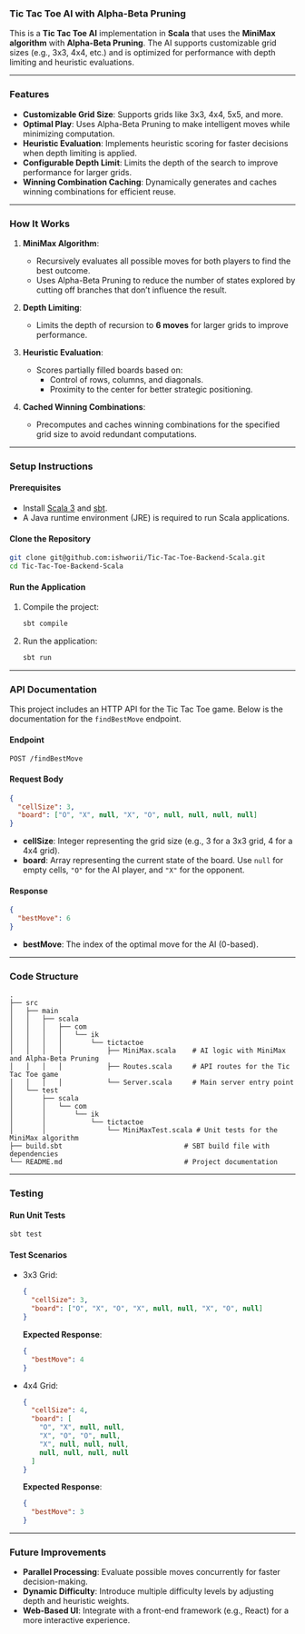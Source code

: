 ### **Tic Tac Toe AI with Alpha-Beta Pruning**

This is a **Tic Tac Toe AI** implementation in **Scala** that uses the **MiniMax algorithm** with **Alpha-Beta Pruning**. The AI supports customizable grid sizes (e.g., 3x3, 4x4, etc.) and is optimized for performance with depth limiting and heuristic evaluations.

---

### **Features**
- **Customizable Grid Size**: Supports grids like 3x3, 4x4, 5x5, and more.
- **Optimal Play**: Uses Alpha-Beta Pruning to make intelligent moves while minimizing computation.
- **Heuristic Evaluation**: Implements heuristic scoring for faster decisions when depth limiting is applied.
- **Configurable Depth Limit**: Limits the depth of the search to improve performance for larger grids.
- **Winning Combination Caching**: Dynamically generates and caches winning combinations for efficient reuse.

---

### **How It Works**

1. **MiniMax Algorithm**:
    - Recursively evaluates all possible moves for both players to find the best outcome.
    - Uses Alpha-Beta Pruning to reduce the number of states explored by cutting off branches that don’t influence the result.

2. **Depth Limiting**:
    - Limits the depth of recursion to **6 moves** for larger grids to improve performance.

3. **Heuristic Evaluation**:
    - Scores partially filled boards based on:
        - Control of rows, columns, and diagonals.
        - Proximity to the center for better strategic positioning.

4. **Cached Winning Combinations**:
    - Precomputes and caches winning combinations for the specified grid size to avoid redundant computations.

---

### **Setup Instructions**

#### **Prerequisites**
- Install [Scala 3](https://www.scala-lang.org/download/) and [sbt](https://www.scala-sbt.org/).
- A Java runtime environment (JRE) is required to run Scala applications.

#### **Clone the Repository**
```bash
git clone git@github.com:ishworii/Tic-Tac-Toe-Backend-Scala.git
cd Tic-Tac-Toe-Backend-Scala
```

#### **Run the Application**
1. Compile the project:
   ```bash
   sbt compile
   ```
2. Run the application:
   ```bash
   sbt run
   ```

---

### **API Documentation**

This project includes an HTTP API for the Tic Tac Toe game. Below is the documentation for the `findBestMove` endpoint.

#### **Endpoint**
```
POST /findBestMove
```

#### **Request Body**
```json
{
  "cellSize": 3,
  "board": ["O", "X", null, "X", "O", null, null, null, null]
}
```
- **cellSize**: Integer representing the grid size (e.g., 3 for a 3x3 grid, 4 for a 4x4 grid).
- **board**: Array representing the current state of the board. Use `null` for empty cells, `"O"` for the AI player, and `"X"` for the opponent.

#### **Response**
```json
{
  "bestMove": 6
}
```
- **bestMove**: The index of the optimal move for the AI (0-based).

---

### **Code Structure**

```
.
├── src
│   ├── main
│   │   ├── scala
│   │   │   ├── com
│   │   │   │   └── ik
│   │   │   │       └── tictactoe
│   │   │   │           ├── MiniMax.scala    # AI logic with MiniMax and Alpha-Beta Pruning
│   │   │   │           ├── Routes.scala     # API routes for the Tic Tac Toe game
│   │   │   │           └── Server.scala     # Main server entry point
│   └── test
│       ├── scala
│       │   └── com
│       │       └── ik
│       │           └── tictactoe
│       │               └── MiniMaxTest.scala # Unit tests for the MiniMax algorithm
├── build.sbt                              # SBT build file with dependencies
└── README.md                              # Project documentation
```

---

### **Testing**

#### **Run Unit Tests**
```bash
sbt test
```

#### **Test Scenarios**
- 3x3 Grid:
  ```json
  {
    "cellSize": 3,
    "board": ["O", "X", "O", "X", null, null, "X", "O", null]
  }
  ```
  **Expected Response**:
  ```json
  {
    "bestMove": 4
  }
  ```

- 4x4 Grid:
  ```json
  {
    "cellSize": 4,
    "board": [
      "O", "X", null, null,
      "X", "O", "O", null,
      "X", null, null, null,
      null, null, null, null
    ]
  }
  ```
  **Expected Response**:
  ```json
  {
    "bestMove": 3
  }
  ```

---

### **Future Improvements**
- **Parallel Processing**: Evaluate possible moves concurrently for faster decision-making.
- **Dynamic Difficulty**: Introduce multiple difficulty levels by adjusting depth and heuristic weights.
- **Web-Based UI**: Integrate with a front-end framework (e.g., React) for a more interactive experience.

